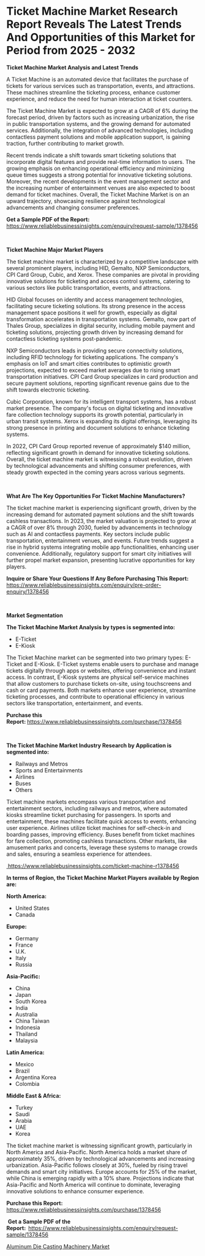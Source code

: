 <p><h1>Ticket Machine Market Research Report Reveals The Latest Trends And Opportunities of this Market for Period from 2025 - 2032</h1></p><p><strong>Ticket Machine Market Analysis and Latest Trends</strong></p>
<p><p>A Ticket Machine is an automated device that facilitates the purchase of tickets for various services such as transportation, events, and attractions. These machines streamline the ticketing process, enhance customer experience, and reduce the need for human interaction at ticket counters. </p><p>The Ticket Machine Market is expected to grow at a CAGR of 6% during the forecast period, driven by factors such as increasing urbanization, the rise in public transportation systems, and the growing demand for automated services. Additionally, the integration of advanced technologies, including contactless payment solutions and mobile application support, is gaining traction, further contributing to market growth. </p><p>Recent trends indicate a shift towards smart ticketing solutions that incorporate digital features and provide real-time information to users. The growing emphasis on enhancing operational efficiency and minimizing queue times suggests a strong potential for innovative ticketing solutions. Moreover, the recent developments in the event management sector and the increasing number of entertainment venues are also expected to boost demand for ticket machines. Overall, the Ticket Machine Market is on an upward trajectory, showcasing resilience against technological advancements and changing consumer preferences.</p></p>
<p><strong>Get a Sample PDF of the Report:&nbsp;</strong> <a href="https://www.reliablebusinessinsights.com/enquiry/request-sample/1378456?utm_campaign=3043&utm_medium=2&utm_source=Github&utm_content=ia&utm_term=08042025&utm_id=ticket-machine">https://www.reliablebusinessinsights.com/enquiry/request-sample/1378456</a></p>
<p>&nbsp;</p>
<p><strong>Ticket Machine Major Market Players</strong></p>
<p><p>The ticket machine market is characterized by a competitive landscape with several prominent players, including HID, Gemalto, NXP Semiconductors, CPI Card Group, Cubic, and Xerox. These companies are pivotal in providing innovative solutions for ticketing and access control systems, catering to various sectors like public transportation, events, and attractions.</p><p>HID Global focuses on identity and access management technologies, facilitating secure ticketing solutions. Its strong presence in the access management space positions it well for growth, especially as digital transformation accelerates in transportation systems. Gemalto, now part of Thales Group, specializes in digital security, including mobile payment and ticketing solutions, projecting growth driven by increasing demand for contactless ticketing systems post-pandemic.</p><p>NXP Semiconductors leads in providing secure connectivity solutions, including RFID technology for ticketing applications. The company's emphasis on IoT and smart cities contributes to optimistic growth projections, expected to exceed market averages due to rising smart transportation initiatives. CPI Card Group specializes in card production and secure payment solutions, reporting significant revenue gains due to the shift towards electronic ticketing.</p><p>Cubic Corporation, known for its intelligent transport systems, has a robust market presence. The company's focus on digital ticketing and innovative fare collection technology supports its growth potential, particularly in urban transit systems. Xerox is expanding its digital offerings, leveraging its strong presence in printing and document solutions to enhance ticketing systems.</p><p>In 2022, CPI Card Group reported revenue of approximately $140 million, reflecting significant growth in demand for innovative ticketing solutions. Overall, the ticket machine market is witnessing a robust evolution, driven by technological advancements and shifting consumer preferences, with steady growth expected in the coming years across various segments.</p></p>
<p>&nbsp;</p>
<p><strong>What Are The Key Opportunities For Ticket Machine Manufacturers?</strong></p>
<p><p>The ticket machine market is experiencing significant growth, driven by the increasing demand for automated payment solutions and the shift towards cashless transactions. In 2023, the market valuation is projected to grow at a CAGR of over 8% through 2030, fueled by advancements in technology such as AI and contactless payments. Key sectors include public transportation, entertainment venues, and events. Future trends suggest a rise in hybrid systems integrating mobile app functionalities, enhancing user convenience. Additionally, regulatory support for smart city initiatives will further propel market expansion, presenting lucrative opportunities for key players.</p></p>
<p><strong>Inquire or Share Your Questions If Any Before Purchasing This Report:</strong> <a href="https://www.reliablebusinessinsights.com/enquiry/pre-order-enquiry/1378456?utm_campaign=3043&utm_medium=2&utm_source=Github&utm_content=ia&utm_term=08042025&utm_id=ticket-machine">https://www.reliablebusinessinsights.com/enquiry/pre-order-enquiry/1378456</a></p>
<p>&nbsp;</p>
<p><strong>Market Segmentation</strong></p>
<p><strong>The Ticket Machine Market Analysis by types is segmented into:</strong></p>
<p><ul><li>E-Ticket</li><li>E-Kiosk</li></ul></p>
<p><p>The Ticket Machine market can be segmented into two primary types: E-Ticket and E-Kiosk. E-Ticket systems enable users to purchase and manage tickets digitally through apps or websites, offering convenience and instant access. In contrast, E-Kiosk systems are physical self-service machines that allow customers to purchase tickets on-site, using touchscreens and cash or card payments. Both markets enhance user experience, streamline ticketing processes, and contribute to operational efficiency in various sectors like transportation, entertainment, and events.</p></p>
<p><strong>Purchase this Report:&nbsp;</strong><a href="https://www.reliablebusinessinsights.com/purchase/1378456?utm_campaign=3043&utm_medium=2&utm_source=Github&utm_content=ia&utm_term=08042025&utm_id=ticket-machine">https://www.reliablebusinessinsights.com/purchase/1378456</a></p>
<p>&nbsp;</p>
<p><strong>The Ticket Machine Market Industry Research by Application is segmented into:</strong></p>
<p><ul><li>Railways and Metros</li><li>Sports and Entertainments</li><li>Airlines</li><li>Buses</li><li>Others</li></ul></p>
<p><p>Ticket machine markets encompass various transportation and entertainment sectors, including railways and metros, where automated kiosks streamline ticket purchasing for passengers. In sports and entertainment, these machines facilitate quick access to events, enhancing user experience. Airlines utilize ticket machines for self-check-in and boarding passes, improving efficiency. Buses benefit from ticket machines for fare collection, promoting cashless transactions. Other markets, like amusement parks and concerts, leverage these systems to manage crowds and sales, ensuring a seamless experience for attendees.</p></p>
<p><a href="https://www.reliablebusinessinsights.com/ticket-machine-r1378456?utm_campaign=3043&utm_medium=2&utm_source=Github&utm_content=ia&utm_term=08042025&utm_id=ticket-machine">&nbsp;https://www.reliablebusinessinsights.com/ticket-machine-r1378456</a></p>
<p><strong>In terms of Region, the Ticket Machine Market Players available by Region are:</strong></p>
<p>
    <p> <strong> North America: </strong>
        <ul>
            <li>United States</li>
            <li>Canada</li>
        </ul>
        </p> 
    <p> <strong> Europe: </strong>
        <ul>
            <li>Germany</li>
            <li>France</li>
            <li>U.K.</li>
            <li>Italy</li>
            <li>Russia</li>
        </ul>
        </p> 
    <p> <strong> Asia-Pacific: </strong>
        <ul>
            <li>China</li>
            <li>Japan</li>
            <li>South Korea</li>
            <li>India</li>
            <li>Australia</li>
            <li>China Taiwan</li>
            <li>Indonesia</li>
            <li>Thailand</li>
            <li>Malaysia</li>
        </ul>
        </p> 
    <p> <strong> Latin America: </strong>
        <ul>
            <li>Mexico</li>
            <li>Brazil</li>
            <li>Argentina Korea</li>
            <li>Colombia</li>
        </ul>
        </p> 
    <p> <strong> Middle East & Africa: </strong>
        <ul>
            <li>Turkey</li>
            <li>Saudi</li>
            <li>Arabia</li>
            <li>UAE</li>
            <li>Korea</li>
        </ul>
    </p>
    </p>
<p><p>The ticket machine market is witnessing significant growth, particularly in North America and Asia-Pacific. North America holds a market share of approximately 35%, driven by technological advancements and increasing urbanization. Asia-Pacific follows closely at 30%, fueled by rising travel demands and smart city initiatives. Europe accounts for 25% of the market, while China is emerging rapidly with a 10% share. Projections indicate that Asia-Pacific and North America will continue to dominate, leveraging innovative solutions to enhance consumer experience.</p></p>
<p><strong>Purchase this Report: </strong><a href="https://www.reliablebusinessinsights.com/purchase/1378456?utm_campaign=3043&utm_medium=2&utm_source=Github&utm_content=ia&utm_term=08042025&utm_id=ticket-machine">https://www.reliablebusinessinsights.com/purchase/1378456</a></p>
<p>&nbsp;<strong>Get a Sample PDF of the Report:&nbsp;&nbsp;</strong><a href="https://www.reliablebusinessinsights.com/enquiry/request-sample/1378456?utm_campaign=3043&utm_medium=2&utm_source=Github&utm_content=ia&utm_term=08042025&utm_id=ticket-machine">https://www.reliablebusinessinsights.com/enquiry/request-sample/1378456</a></p>
<p><strong></strong></p>
<p><p><a href="https://github.com/zitanebeibit9/Market-Research-Report-List-1/blob/main/aluminum-die-casting-machinery-market.md?utm_campaign=3043&utm_medium=2&utm_source=Github&utm_content=ia&utm_term=08042025&utm_id=ticket-machine">Aluminum Die Casting Machinery Market</a></p></p>